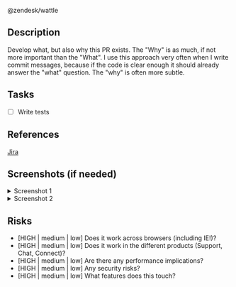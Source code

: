 @zendesk/wattle

## Description
Develop what, but also why this PR exists. The "Why" is as much, if not more important than the "What". I use this approach very often when I write commit messages, because if the code is clear enough it should already answer the "what" question. The "why" is often more subtle.

## Tasks
- [ ] Write tests

## References
[Jira](https://zendesk.atlassian.net/browse/VEG-XXX)

## Screenshots (if needed)
<details>
<summary>Screenshot 1</summary>
<img src="1.png">
</details>

<details>
<summary>Screenshot 2</summary>
<img src="2.png">
</details>

## Risks
* [HIGH | medium | low] Does it work across browsers (including IE!)?
* [HIGH | medium | low] Does it work in the different products (Support, Chat, Connect)?
* [HIGH | medium | low] Are there any performance implications?
* [HIGH | medium | low] Any security risks?
* [HIGH | medium | low] What features does this touch?
